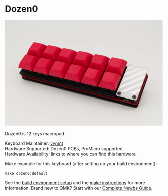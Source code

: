 # Dozen0

![Dozen0](https://raw.githubusercontent.com/yynmt/Dozen0/master/images/main_image_mx.jpg)

Dozen0 is 12 keys macropad.

Keyboard Maintainer: [yynmt](https://github.com/yynmt)  
Hardware Supported:  Dozen0 PCBs, ProMicro supported  
Hardware Availability: links to where you can find this hardware

Make example for this keyboard (after setting up your build environment):

    make dozen0:default

See the [build environment setup](https://docs.qmk.fm/#/getting_started_build_tools) and the [make instructions](https://docs.qmk.fm/#/getting_started_make_guide) for more information. Brand new to QMK? Start with our [Complete Newbs Guide](https://docs.qmk.fm/#/newbs).
